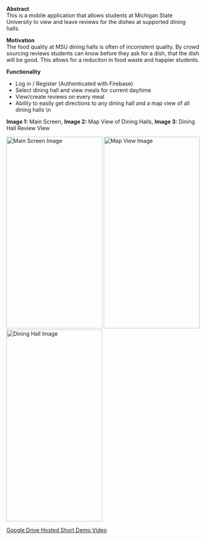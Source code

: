 **Abstract**\
This is a mobile application that allows students at Michigan State University to view and leave reviews for the dishes at supported dining halls.

**Motivation**\
The food quality at MSU dining halls is often of inconistent quality. By crowd sourcing reviews students can know before they ask for a dish, that the dish will be good. This allows for a reduciton in food waste and happier students.

**Functionality**
- Log in / Register (Authenticated with Firebase)
- Select dining hall and view meals for current day/time
- View/create reviews on every meal 
- Ability to easily get directions to any dining hall and a map view of all dining halls
\n


**Image 1:** Main Screen, **Image 2:** Map View of Dining Halls, **Image 3:** Dining Hall Review View
<!-- Main Screen Image -->
<img src="https://github.com/Ebarrett11/PalatePal/assets/38506899/057a3ed2-f91d-489e-8d40-349a59483621" alt="Main Screen Image" style="width: 250px; height: 500px;">

<!-- Map View Image -->
<img src="https://github.com/Ebarrett11/PalatePal/assets/38506899/7d2591ca-0a22-4617-8bb4-345992449fe0" alt="Map View Image" style="width: 250px; height: 500px;">

<!-- Dining Hall Image -->
<img src="https://github.com/Ebarrett11/PalatePal/assets/38506899/5b969e86-a5fe-42f4-a282-9af0865b3fc5" alt="Dining Hall Image" style="width: 250px; height: 500px;">



[Google Drive Hosted Short Demo Video](https://drive.google.com/file/d/11GG-GWh4X5JW7UplRV7_tdUppKPLXQtF/view?usp=sharing)


